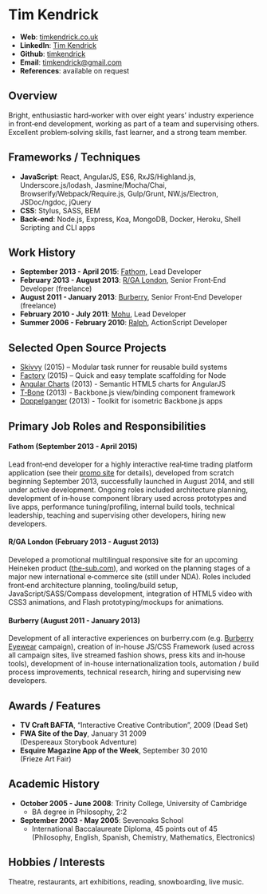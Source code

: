 # Tim Kendrick

- **Web**: [timkendrick.co.uk](http://timkendrick.co.uk/)
- **LinkedIn**: [Tim Kendrick](https://www.linkedin.com/profile/view?id=192494997)
- **Github**: [timkendrick](https://github.com/timkendrick)
- **Email**: [timkendrick@gmail.com](mailto:timkendrick@gmail.com)
- **References**: available on request


## Overview

Bright, enthusiastic hard‑worker with over eight years’ industry experience in front‑end development, working as part of a team and supervising others. Excellent problem‑solving skills, fast learner, and a strong team member.


## Frameworks / Techniques

- **JavaScript**: React, AngularJS, ES6, RxJS/Highland.js, Underscore.js/lodash, Jasmine/Mocha/Chai, Browserify/Webpack/Require.js, Gulp/Grunt, NW.js/Electron, JSDoc/ngdoc, jQuery
- **CSS**: Stylus, SASS, BEM
- **Back‑end**: Node.js, Express, Koa, MongoDB, Docker, Heroku, Shell Scripting and CLI apps


## Work History

- **September 2013 - April 2015**: [Fathom](http://fathomlondon.com/), Lead Developer
- **February 2013 - August 2013**: [R/GA London](http://rga.com/offices/london), Senior Front‑End Developer (freelance)
- **August 2011 - January 2013**: [Burberry](http://uk.burberry.com/), Senior Front‑End Developer (freelance)
- **February 2010 - July 2011**: [Mohu](http://studiomohu.com/), Lead Developer
- **Summer 2006 - February 2010**: [Ralph](http://ralphandco.com/), ActionScript Developer

## Selected Open Source Projects

- [Skivvy](https://github.com/skivvyjs/skivvy) (2015) – Modular task runner for reusable build systems
- [Factory](https://github.com/timkendrick/factory) (2015) – Quick and easy template scaffolding for Node
- [Angular Charts](https://github.com/timkendrick/angular-charts) (2013) - Semantic HTML5 charts for AngularJS
- [T‑Bone](https://github.com/timkendrick/t-bone) (2013) - Backbone.js view/binding component framework
- [Doppelganger](https://github.com/timkendrick/doppelganger) (2013) - Toolkit for isometric Backbone.js apps


<div style="page-break-after: always;"></div>


## Primary Job Roles and Responsibilities

#### Fathom (September 2013 - April 2015)

Lead front‑end developer for a highly interactive real‑time trading platform application (see their [promo site](http://www.tradeweb.com/landing/us_corporate_bonds/index.html) for details), developed from scratch beginning September 2013, successfully launched in August 2014, and still under active development. Ongoing roles included architecture planning, development of in‑house component library used across prototypes and live apps, performance tuning/profiling, internal build tools, technical leadership, teaching and supervising other developers, hiring new developers.


#### R/GA London (February 2013 - August 2013)

Developed a promotional multilingual responsive site for an upcoming Heineken product ([the-sub.com](https://www.the-sub.com/)), and worked on the planning stages of a major new international e‑commerce site (still under NDA). Roles included front‑end architecture planning, tooling/build setup, JavaScript/SASS/Compass development, integration of HTML5 video with CSS3 animations, and Flash prototyping/mockups for animations.


#### Burberry (August 2011 - January 2013)

Development of all interactive experiences on burberry.com (e.g. [Burberry Eyewear](http://preview.timkendrick.co.uk/burberry-eyewear/) campaign), creation of in-house JS/CSS Framework (used across all campaign sites, live streamed fashion shows, press kits and in‑house tools), development of in-house internationalization tools, automation / build process improvements, technical research, hiring and supervising new developers.


## Awards / Features
- **TV Craft BAFTA**, “Interactive Creative Contribution”, 2009 (Dead Set)
- **FWA Site of the Day**, January 31 2009 (Despereaux Storybook Adventure)
- **Esquire Magazine App of the Week**, September 30 2010 (Frieze Art Fair)


## Academic History
- **October 2005 - June 2008**: Trinity College, University of Cambridge
	- BA degree in Philosophy, 2:2
- **September 2003 - May 2005**: Sevenoaks School
	- International Baccalaureate Diploma, 45 points out of 45 (Philosophy, English, Spanish, Chemistry, Mathematics, Electronics)


## Hobbies / Interests

Theatre, restaurants, art exhibitions, reading, snowboarding, live music.
